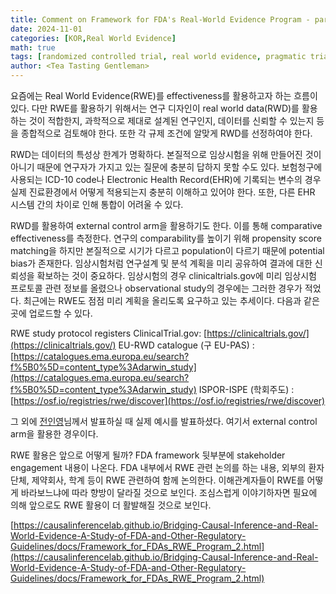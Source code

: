 ```yaml
---
title: Comment on Framework for FDA's Real-World Evidence Program - part 2
date: 2024-11-01
categories: [KOR,Real World Evidence]
math: true
tags: [randomized controlled trial, real world evidence, pragmatic trial, effectiveness, fda framework, accelerated approval]     # TAG names should always be lowercase
author: <Tea Tasting Gentleman>
---
```


요즘에는 Real World Evidence(RWE)를 effectiveness를 활용하고자 하는 흐름이 있다. 다만 RWE를 활용하기 위해서는 연구 디자인이 real world data(RWD)를 활용하는 것이 적합한지, 과학적으로 제대로 설계된 연구인지, 데이터를 신뢰할 수 있는지 등을 종합적으로 검토해야 한다. 또한 각 규제 조건에 알맞게 RWD를 선정하여야 한다.

RWD는 데이터의 특성상 한계가 명확하다. 본질적으로 임상시험을 위해 만들어진 것이 아니기 때문에 연구자가 가지고 있는 질문에 충분히 답하지 못할 수도 있다. 보험청구에 사용되는 ICD-10 code나 Electronic Health Record(EHR)에 기록되는 변수의 경우 실제 진료환경에서 어떻게 적용되는지 충분히 이해하고 있어야 한다. 또한, 다른 EHR 시스템 간의 차이로 인해 통합이 어려울 수 있다.

RWD를 활용하여 external control arm을 활용하기도 한다. 이를 통해 comparative effectiveness를 측정한다. 연구의 comparability를 높이기 위해 propensity score matching을 하지만 본질적으로 시기가 다르고 population이 다르기 때문에 potential bias가 존재한다. 임상시험처럼 연구설계 및 분석 계획을 미리 공유하여 결과에 대한 신뢰성을 확보하는 것이 중요하다. 임상시험의 경우 clinicaltrials.gov에 미리 임상시험 프로토콜 관련 정보를 올렸으나 observational study의 경우에는 그러한 경우가 적었다. 최근에는 RWE도 점점 미리 계획을 올리도록 요구하고 있는 추세이다. 다음과 같은 곳에 업로드할 수 있다.

RWE study protocol registers
ClinicalTrial.gov: [https://clinicaltrials.gov/](https://clinicaltrials.gov/)
EU-RWD catalogue (구 EU-PAS) : [https://catalogues.ema.europa.eu/search?f%5B0%5D=content_type%3Adarwin_study](https://catalogues.ema.europa.eu/search?f%5B0%5D=content_type%3Adarwin_study)
ISPOR-ISPE (학회주도) : [https://osf.io/registries/rwe/discover](https://osf.io/registries/rwe/discover)

그 외에 [전인영](https://www.linkedin.com/in/inyoungjun/)님께서 발표하실 때 실제 예시를 발표하셨다. 여기서 external control arm을 활용한 경우이다.

RWE 활용은 앞으로 어떻게 될까? FDA framework 뒷부분에 stakeholder engagement 내용이 나온다. FDA 내부에서 RWE 관련 논의를 하는 내용, 외부의 환자 단체, 제약회사, 학계 등이 RWE 관련하여 함께 논의한다. 이해관계자들이 RWE를 어떻게 바라보느냐에 따라 향방이 달라질 것으로 보인다. 조심스럽게 이야기하자면 필요에 의해 앞으로도 RWE 활용이 더 활발해질 것으로 보인다.

[https://causalinferencelab.github.io/Bridging-Causal-Inference-and-Real-World-Evidence-A-Study-of-FDA-and-Other-Regulatory-Guidelines/docs/Framework_for_FDAs_RWE_Program_2.html](https://causalinferencelab.github.io/Bridging-Causal-Inference-and-Real-World-Evidence-A-Study-of-FDA-and-Other-Regulatory-Guidelines/docs/Framework_for_FDAs_RWE_Program_2.html)